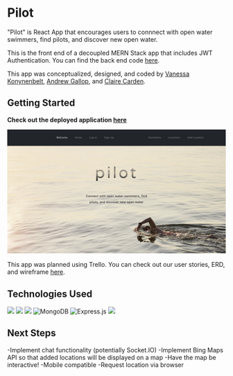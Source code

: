 # Pilot

"Pilot" is React App that encourages users to connnect with open water swimmers, find pilots, and discover new open water.

This is the front end of a decoupled MERN Stack app that includes JWT Authentication.
You can find the back end code [here](https://github.com/ndrewgallup/pilot-back-end).

This app was conceptualized, designed, and coded by [Vanessa Konynenbelt](https://github.com/vanessa-konynenbelt), [Andrew Gallop](https://github.com/ndrewgallup), and [Claire Carden](https://github.com/smclairecarden).

## Getting Started

**Check out the deployed application [here](https://vac-pilot.herokuapp.com/)**

![](public/Pilot.png)

This app was planned using Trello. You can check out our user stories, ERD, and wireframe [here](https://trello.com/b/0kOV1lFs/pilot).

## Technologies Used

![](https://img.shields.io/badge/HTML5-E34F26?style=for-the-badge&logo=html5&logoColor=white)
![](https://img.shields.io/badge/React-20232A?style=for-the-badge&logo=react&logoColor=61DAFB)
![](https://img.shields.io/badge/Bootstrap-563D7C?style=for-the-badge&logo=bootstrap&logoColor=white)
![MongoDB](https://img.shields.io/badge/MongoDB-%234ea94b.svg?style=for-the-badge&logo=mongodb&logoColor=white)
![Express.js](https://img.shields.io/badge/express.js-%23404d59.svg?style=for-the-badge&logo=express&logoColor=%2361DAFB)
![](https://img.shields.io/badge/CSS3-1572B6?style=for-the-badge&logo=css3&logoColor=white)

## Next Steps

-Implement chat functionality (potentially Socket.IO)
-Implement Bing Maps API so that added locations will be displayed on a map
-Have the map be interactive!
-Mobile compatible 
-Request location via browser